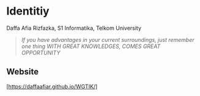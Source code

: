 # **Identitiy**
Daffa Afia Rizfazka, S1 Informatika, Telkom University

> _If you have advantages in your current surroundings, just remember one thing_
> _WITH GREAT KNOWLEDGES, COMES GREAT OPPORTUNITY_

## **Website**
[https://daffaafiar.github.io/WGTIK/]
